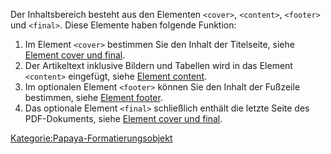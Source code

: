 
Der Inhaltsbereich besteht aus den Elementen `<cover>`, `<content>`, `<footer>` und `<final>`. Diese Elemente haben folgende Funktion:

1.  Im Element `<cover>` bestimmen Sie den Inhalt der Titelseite, siehe [Element cover und final](Element_cover_und_final.md).
2.  Der Artikeltext inklusive Bildern und Tabellen wird in das Element `<content>` eingefügt, siehe [Element content](Element_content.md).
3.  Im optionalen Element `<footer>` können Sie den Inhalt der Fußzeile bestimmen, siehe [Element footer](Element_footer.md).
4.  Das optionale Element `<final>` schließlich enthält die letzte Seite des PDF-Dokuments, siehe [Element cover und final](Element_cover_und_final.md).

[Kategorie:Papaya-Formatierungsobjekt](../export_de/Kategorie:Papaya-Formatierungsobjekt.md)